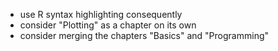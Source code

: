 - use R syntax highlighting consequently
- consider "Plotting" as a chapter on its own
- consider merging the chapters "Basics" and "Programming"
